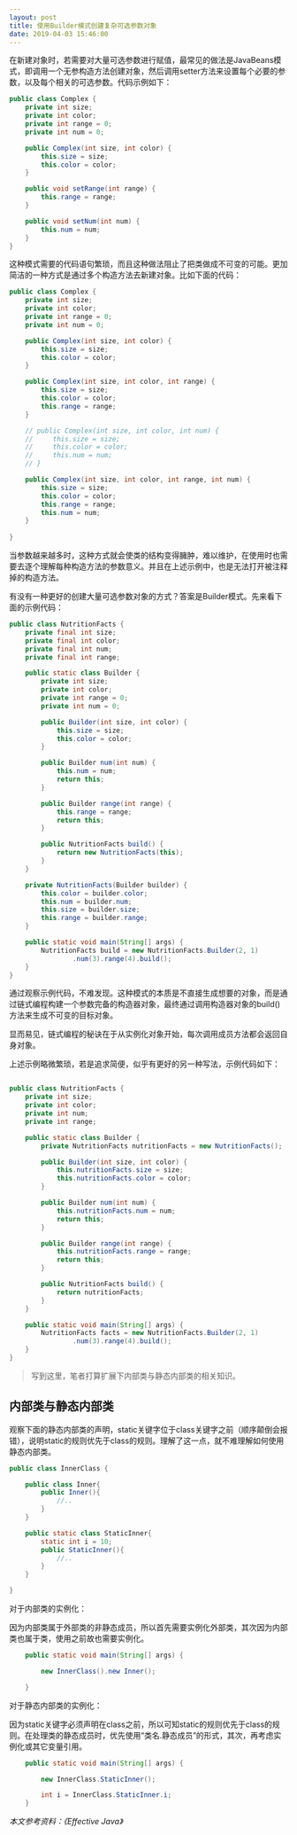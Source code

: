```yaml
---
layout: post
title: 使用Builder模式创建复杂可选参数对象
date: 2019-04-03 15:46:00
---
```

在新建对象时，若需要对大量可选参数进行赋值，最常见的做法是JavaBeans模式，即调用一个无参构造方法创建对象，然后调用setter方法来设置每个必要的参数，以及每个相关的可选参数。代码示例如下：

```java
public class Complex {
    private int size;
    private int color;
    private int range = 0;
    private int num = 0;

    public Complex(int size, int color) {
        this.size = size;
        this.color = color;
    }

    public void setRange(int range) {
        this.range = range;
    }

    public void setNum(int num) {
        this.num = num;
    }
}
```

这种模式需要的代码语句繁琐，而且这种做法阻止了把类做成不可变的可能。更加简洁的一种方式是通过多个构造方法去新建对象。比如下面的代码：

```java
public class Complex {
    private int size;
    private int color;
    private int range = 0;
    private int num = 0;

    public Complex(int size, int color) {
        this.size = size;
        this.color = color;
    }

    public Complex(int size, int color, int range) {
        this.size = size;
        this.color = color;
        this.range = range;
    }

    // public Complex(int size, int color, int num) {
    //     this.size = size;
    //     this.color = color;
    //     this.num = num;
    // }

    public Complex(int size, int color, int range, int num) {
        this.size = size;
        this.color = color;
        this.range = range;
        this.num = num;
    }
    
}
```
当参数越来越多时，这种方式就会使类的结构变得臃肿，难以维护，在使用时也需要去逐个理解每种构造方法的参数意义。并且在上述示例中，也是无法打开被注释掉的构造方法。

有没有一种更好的创建大量可选参数对象的方式？答案是Builder模式。先来看下面的示例代码：

```java
public class NutritionFacts {
    private final int size;
    private final int color;
    private final int num;
    private final int range;

    public static class Builder {
        private int size;
        private int color;
        private int range = 0;
        private int num = 0;

        public Builder(int size, int color) {
            this.size = size;
            this.color = color;
        }

        public Builder num(int num) {
            this.num = num;
            return this;
        }

        public Builder range(int range) {
            this.range = range;
            return this;
        }

        public NutritionFacts build() {
            return new NutritionFacts(this);
        }
    }

    private NutritionFacts(Builder builder) {
        this.color = builder.color;
        this.num = builder.num;
        this.size = builder.size;
        this.range = builder.range;
    }

    public static void main(String[] args) {
        NutritionFacts build = new NutritionFacts.Builder(2, 1)
                .num(3).range(4).build();
    }
}
```
通过观察示例代码，不难发现。这种模式的本质是不直接生成想要的对象，而是通过链式编程构建一个参数完备的构造器对象，最终通过调用构造器对象的build()方法来生成不可变的目标对象。

显而易见，链式编程的秘诀在于从实例化对象开始，每次调用成员方法都会返回自身对象。

上述示例略微繁琐，若是追求简便，似乎有更好的另一种写法，示例代码如下：

```java

public class NutritionFacts {
    private int size;
    private int color;
    private int num;
    private int range;

    public static class Builder {
        private NutritionFacts nutritionFacts = new NutritionFacts();

        public Builder(int size, int color) {
            this.nutritionFacts.size = size;
            this.nutritionFacts.color = color;
        }

        public Builder num(int num) {
            this.nutritionFacts.num = num;
            return this;
        }

        public Builder range(int range) {
            this.nutritionFacts.range = range;
            return this;
        }

        public NutritionFacts build() {
            return nutritionFacts;
        }
    }

    public static void main(String[] args) {
        NutritionFacts facts = new NutritionFacts.Builder(2, 1)
                .num(3).range(4).build();
    }
}
```

> 写到这里，笔者打算扩展下内部类与静态内部类的相关知识。

## 内部类与静态内部类

观察下面的静态内部类的声明，static关键字位于class关键字之前（顺序颠倒会报错），说明static的规则优先于class的规则。理解了这一点，就不难理解如何使用静态内部类。

```java
public class InnerClass {

    public class Inner{
        public Inner(){
            //..
        }
    }

    public static class StaticInner{
        static int i = 10;
        public StaticInner(){
            //..
        }
    }

}

```

对于内部类的实例化：

因为内部类属于外部类的非静态成员，所以首先需要实例化外部类，其次因为内部类也属于类，使用之前故也需要实例化。

```java
    public static void main(String[] args) {

        new InnerClass().new Inner();

    }
```


对于静态内部类的实例化：

因为static关键字必须声明在class之前，所以可知static的规则优先于class的规则。在处理类的静态成员时，优先使用“类名.静态成员”的形式，其次，再考虑实例化或其它变量引用。

```java
    public static void main(String[] args) {

        new InnerClass.StaticInner();

        int i = InnerClass.StaticInner.i;
    }

```


*本文参考资料：《Effective Java》*
